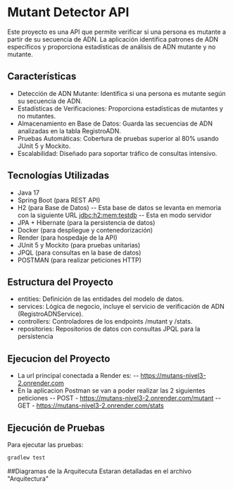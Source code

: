 # Mutant Detector API
Este proyecto es una API que permite verificar si una persona es mutante a partir de su secuencia de ADN. La aplicación identifica patrones de ADN específicos y proporciona estadísticas de análisis de ADN mutante y no mutante.

## Características
- Detección de ADN Mutante: Identifica si una persona es mutante según su secuencia de ADN.
- Estadísticas de Verificaciones: Proporciona estadísticas de mutantes y no mutantes.
- Almacenamiento en Base de Datos: Guarda las secuencias de ADN analizadas en la tabla RegistroADN.
- Pruebas Automáticas: Cobertura de pruebas superior al 80% usando JUnit 5 y Mockito.
- Escalabilidad: Diseñado para soportar tráfico de consultas intensivo.

## Tecnologías Utilizadas
- Java 17
- Spring Boot (para REST API)
- H2 (para Base de Datos)
  -- Esta base de datos se levanta en memoria con la siguiente URL [jdbc:h2:mem:testdb](http://localhost:8080/h2-console)
  -- Esta en modo servidor
- JPA + Hibernate (para la persistencia de datos)
- Docker (para despliegue y contenedorización)
- Render (para hospedaje de la API)
- JUnit 5 y Mockito (para pruebas unitarias)
- JPQL (para consultas en la base de datos)
- POSTMAN (para realizar peticiones HTTP)

## Estructura del Proyecto
- entities: Definición de las entidades del modelo de datos.
- services: Lógica de negocio, incluye el servicio de verificación de ADN (RegistroADNService).
- controllers: Controladores de los endpoints /mutant y /stats.
- repositories: Repositorios de datos con consultas JPQL para la persistencia

## Ejecucion del Proyecto 
- La url principal conectada a Render es:
-- https://mutans-nivel3-2.onrender.com
- En la aplicacion Postman se van a poder realizar las 2 siguientes peticiones
  -- POST - https://mutans-nivel3-2.onrender.com/mutant
  -- GET - https://mutans-nivel3-2.onrender.com/stats

## Ejecución de Pruebas
Para ejecutar las pruebas:

```bash
gradlew test

````

##Diagramas de la Arquitecuta
Estaran detalladas en el archivo "Arquitectura"

